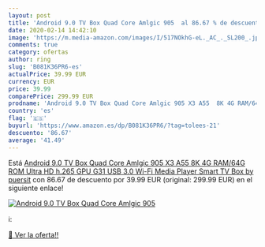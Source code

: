 ```yaml
---
layout: post
title: 'Android 9.0 TV Box Quad Core Amlgic 905  al 86.67 % de descuento'
date: 2020-02-14 14:42:10
image: 'https://m.media-amazon.com/images/I/517NOkhG-eL._AC_._SL200_.jpg'
comments: true
category: ofertas
author: ring
slug: 'B081K36PR6-es'
actualPrice: 39.99 EUR
currency: EUR
price: 39.99
comparePrice: 299.99 EUR
prodname: 'Android 9.0 TV Box Quad Core Amlgic 905 X3 A55  8K 4G RAM/64G ROM Ultra HD h.265  GPU G31 USB 3.0 Wi-Fi Media Player Smart TV Box by puersit'
country: 'es'
flag: '🇪🇸'
buyurl: 'https://www.amazon.es/dp/B081K36PR6/?tag=tolees-21'
descuento: '86.67'
average: '41.49'
---
```


Está [Android 9.0 TV Box Quad Core Amlgic 905 X3 A55  8K 4G RAM/64G ROM Ultra HD h.265  GPU G31 USB 3.0 Wi-Fi Media Player Smart TV Box by puersit](https://www.amazon.es/dp/B081K36PR6/?tag=tolees-21) con 86.67 de descuento por 39.99 EUR (original: 299.99 EUR) en el siguiente enlace!

[![Android 9.0 TV Box Quad Core Amlgic 905 ](https://m.media-amazon.com/images/I/517NOkhG-eL._AC_._SL200_.jpg)](https://www.amazon.es/dp/B081K36PR6/?tag=tolees-21)

ℹ️:


[🛒 Ver la oferta!!](https://www.amazon.es/dp/B081K36PR6/?tag=tolees-21)
